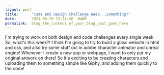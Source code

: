 ```yaml
---
layout: post
title:      "Code and Design Challenge Week...Something?"
date:       2021-03-29 13:24:20 -0400
permalink:  blog_the_content_of_your_blog_post_goes_here
---
```



I'm trying to work on both design and code challenges every single week. So, what's this week?! 
I think I'm going to try to build a glass website in html and css, and also try some stuff out in adobe character animator and unreal engine! Whenever I create a new app or webpage, I want to only put my original artwork on there! So it's exciting to be creating characters and uploading them to something simple like Giphy, and adding them quickly to the code! 


